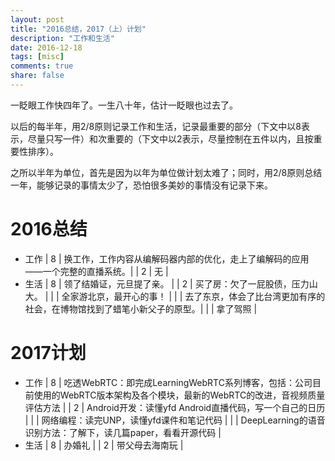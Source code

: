 ```yaml
---
layout: post
title: "2016总结，2017（上）计划"
description: "工作和生活"
date: 2016-12-18
tags: [misc]
comments: true
share: false
---
```


一眨眼工作快四年了。一生八十年，估计一眨眼也过去了。

以后的每半年，用2/8原则记录工作和生活，记录最重要的部分（下文中以8表示，尽量只写一件）和次重要的（下文中以2表示，尽量控制在五件以内，且按重要性排序）。

之所以半年为单位，首先是因为以年为单位做计划太难了；同时，用2/8原则总结一年，能够记录的事情太少了，恐怕很多美妙的事情没有记录下来。

# 2016总结
 * 工作
  | 8 | 换工作，工作内容从编解码器内部的优化，走上了编解码的应用——一个完整的直播系统。|
  | 2 | 无 |
 * 生活
  | 8 | 领了结婚证，元旦提了亲。 |
  | 2 | 买了房：欠了一屁股债，压力山大。 |
  |   | 全家游北京，最开心的事！ |
  |   | 去了东京，体会了比台湾更加有序的社会，在博物馆找到了蜡笔小新父子的原型。|
  |   | 拿了驾照 |
  
# 2017计划
 * 工作
  | 8 | 吃透WebRTC：即完成LearningWebRTC系列博客，包括：公司目前使用的WebRTC版本架构及各个模块，最新的WebRTC的改进，音视频质量评估方法 |
  | 2 | Android开发：读懂yfd Android直播代码，写一个自己的日历 |
  |   | 网络编程：读完UNP，读懂yfd课件和笔记代码 |
  |   | DeepLearning的语音识别方法：了解下，读几篇paper，看看开源代码 |
 * 生活
  | 8 | 办婚礼 | 
  | 2 | 带父母去海南玩 |


